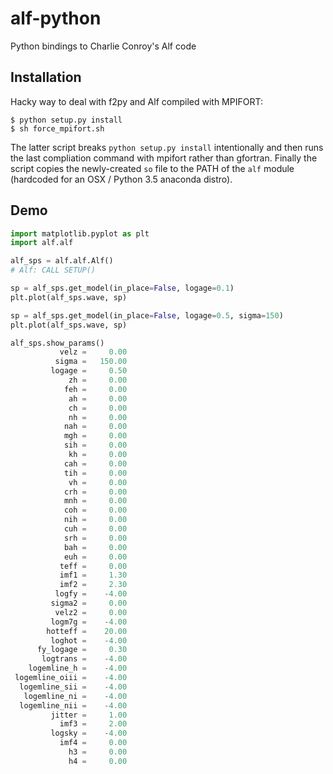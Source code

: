 # alf-python
Python bindings to Charlie Conroy's Alf code

## Installation

Hacky way to deal with f2py and Alf compiled with MPIFORT:

```
$ python setup.py install
$ sh force_mpifort.sh
```

The latter script breaks ```python setup.py install``` intentionally and then runs the last compliation command with mpifort rather than gfortran.  Finally the script copies the newly-created `so` file to the PATH of the `alf` module (hardcoded for an OSX / Python 3.5 anaconda distro).

## Demo

```python
import matplotlib.pyplot as plt
import alf.alf

alf_sps = alf.alf.Alf()
# Alf: CALL SETUP()

sp = alf_sps.get_model(in_place=False, logage=0.1)
plt.plot(alf_sps.wave, sp)

sp = alf_sps.get_model(in_place=False, logage=0.5, sigma=150)
plt.plot(alf_sps.wave, sp)

alf_sps.show_params()
           velz =     0.00
          sigma =   150.00
         logage =     0.50
             zh =     0.00
            feh =     0.00
             ah =     0.00
             ch =     0.00
             nh =     0.00
            nah =     0.00
            mgh =     0.00
            sih =     0.00
             kh =     0.00
            cah =     0.00
            tih =     0.00
             vh =     0.00
            crh =     0.00
            mnh =     0.00
            coh =     0.00
            nih =     0.00
            cuh =     0.00
            srh =     0.00
            bah =     0.00
            euh =     0.00
           teff =     0.00
           imf1 =     1.30
           imf2 =     2.30
          logfy =    -4.00
         sigma2 =     0.00
          velz2 =     0.00
         logm7g =    -4.00
        hotteff =    20.00
         loghot =    -4.00
      fy_logage =     0.30
       logtrans =    -4.00
    logemline_h =    -4.00
 logemline_oiii =    -4.00
  logemline_sii =    -4.00
   logemline_ni =    -4.00
  logemline_nii =    -4.00
         jitter =     1.00
           imf3 =     2.00
         logsky =    -4.00
           imf4 =     0.00
             h3 =     0.00
             h4 =     0.00

```
